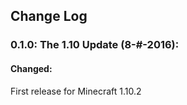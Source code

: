 ## Change Log

### 0.1.0: The 1.10 Update (8-#-2016):

#### Changed:
First release for Minecraft 1.10.2
